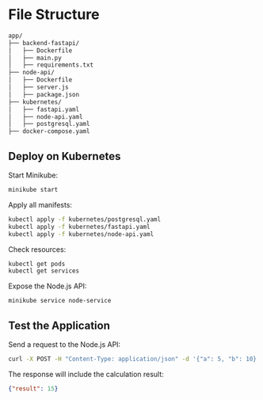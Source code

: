 # File Structure

```bash
app/
├── backend-fastapi/
│   ├── Dockerfile
│   ├── main.py
│   ├── requirements.txt
├── node-api/
│   ├── Dockerfile
│   ├── server.js
│   ├── package.json
├── kubernetes/
│   ├── fastapi.yaml
│   ├── node-api.yaml
│   ├── postgresql.yaml
├── docker-compose.yaml

```

## Deploy on Kubernetes
Start Minikube:

```bash
minikube start
```
Apply all manifests:

```bash
kubectl apply -f kubernetes/postgresql.yaml
kubectl apply -f kubernetes/fastapi.yaml
kubectl apply -f kubernetes/node-api.yaml
```

Check resources:

```bash
kubectl get pods
kubectl get services
```

Expose the Node.js API:

```bash
minikube service node-service
```

## Test the Application
Send a request to the Node.js API:

```bash
curl -X POST -H "Content-Type: application/json" -d '{"a": 5, "b": 10}' http://<NODE_SERVICE_URL>/api/calculate
```
The response will include the calculation result:

```json
{"result": 15}
```